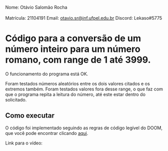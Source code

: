Nome: Otávio Salomão Rocha<br></br>
Matrícula: 21104191
Email: otavio.sr@inf.ufpel.edu.br
Discord: Lekaso#5775

# Código para a conversão de um número inteiro para um número romano, com range de 1 até 3999.

O funcionamento do programa está OK.

Foram testados números aleatórios entre os dois valores citados e os extremos também. Foram testados valores fora desse range, o que faz com que o programa repita a leitura do número, até este estar dentro do solicitado.

## Como executar

O código foi implementado seguindo as regras de código legível do DOOM, que você pode encontrar clicando <a href="https://fabiensanglard.net/fd_proxy/doom3/CodeStyleConventions.pdf">aqui</a>.

Link para o vídeo: 

